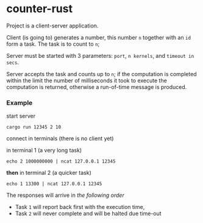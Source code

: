 # counter-rust

Project is a client-server application.

Client (is going to) generates a number, this number `n` together with an `id` form a task.
The task is to count to `n`;

Server must be started with 3 parameters: `port`, `n kernels`, and `timeout in secs`.

Server accepts the task and counts up to `n`;
if the computation is completed within the limit the number of milliseconds
it took to execute the computation is returned, otherwise a run-of-time message
is produced.

### Example
start server

`cargo run 12345 2 10`

connect in terminals (there is no client yet)

in terminal 1 (a very long task)

```echo 2 1000000000 | ncat 127.0.0.1 12345```

**then** in terminal 2 (a quicker task)

```echo 1 13300 | ncat 127.0.0.1 12345```

The responses will arrive in *the following order*
* Task `1` will report back first with the execution time,
* Task `2` will never complete and will be halted due time-out
